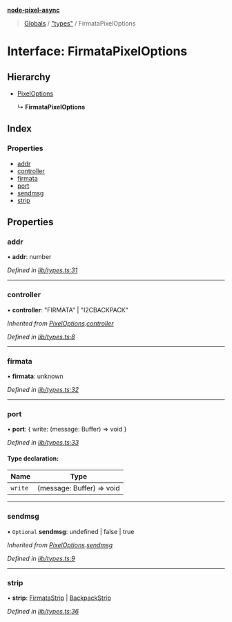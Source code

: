 **[node-pixel-async](../README.md)**

> [Globals](../globals.md) / ["types"](../modules/_types_.md) / FirmataPixelOptions

# Interface: FirmataPixelOptions

## Hierarchy

* [PixelOptions](_types_.pixeloptions.md)

  ↳ **FirmataPixelOptions**

## Index

### Properties

* [addr](_types_.firmatapixeloptions.md#addr)
* [controller](_types_.firmatapixeloptions.md#controller)
* [firmata](_types_.firmatapixeloptions.md#firmata)
* [port](_types_.firmatapixeloptions.md#port)
* [sendmsg](_types_.firmatapixeloptions.md#sendmsg)
* [strip](_types_.firmatapixeloptions.md#strip)

## Properties

### addr

•  **addr**: number

*Defined in [lib/types.ts:31](https://github.com/hweeks/node-pixel-async/blob/e2c8d0c/lib/types.ts#L31)*

___

### controller

•  **controller**: \"FIRMATA\" \| \"I2CBACKPACK\"

*Inherited from [PixelOptions](_types_.pixeloptions.md).[controller](_types_.pixeloptions.md#controller)*

*Defined in [lib/types.ts:8](https://github.com/hweeks/node-pixel-async/blob/e2c8d0c/lib/types.ts#L8)*

___

### firmata

•  **firmata**: unknown

*Defined in [lib/types.ts:32](https://github.com/hweeks/node-pixel-async/blob/e2c8d0c/lib/types.ts#L32)*

___

### port

•  **port**: { write: (message: Buffer) => void  }

*Defined in [lib/types.ts:33](https://github.com/hweeks/node-pixel-async/blob/e2c8d0c/lib/types.ts#L33)*

#### Type declaration:

Name | Type |
------ | ------ |
`write` | (message: Buffer) => void |

___

### sendmsg

• `Optional` **sendmsg**: undefined \| false \| true

*Inherited from [PixelOptions](_types_.pixeloptions.md).[sendmsg](_types_.pixeloptions.md#sendmsg)*

*Defined in [lib/types.ts:9](https://github.com/hweeks/node-pixel-async/blob/e2c8d0c/lib/types.ts#L9)*

___

### strip

•  **strip**: [FirmataStrip](../classes/_strip_firmata_.firmatastrip.md) \| [BackpackStrip](../classes/_strip_backpack_.backpackstrip.md)

*Defined in [lib/types.ts:36](https://github.com/hweeks/node-pixel-async/blob/e2c8d0c/lib/types.ts#L36)*
